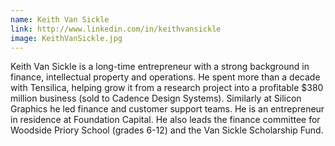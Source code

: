 ```yaml
---
name: Keith Van Sickle
link: http://www.linkedin.com/in/keithvansickle
image: KeithVanSickle.jpg
---
```


Keith Van Sickle is a long-time entrepreneur with a strong background in finance, intellectual property and operations. He spent more than a decade with Tensilica, helping grow it from a research project into a profitable $380 million business (sold to Cadence Design Systems). Similarly at Silicon Graphics he led finance and customer support teams. He is an entrepreneur in residence at Foundation Capital. He also leads the finance committee for Woodside Priory School (grades 6-12) and the Van Sickle Scholarship Fund.
